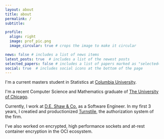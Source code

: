 ```yaml
---
layout: about
title: about
permalink: /
subtitle: 

profile:
  align: right
  image: prof_pic.png
  image_circular: true # crops the image to make it circular

news: false # includes a list of news items
latest_posts: true  # includes a list of the newest posts
selected_papers: false # includes a list of papers marked as "selected={true}"
social: true  # includes social icons at the bottom of the page
---
```


I'm a current masters student in Statistics at [Columbia University](https://stat.columbia.edu).

I'm a recent Computer Science and Mathematics graduate of [The University of Chicago](https://uchicago.edu).

Currently, I work at [D.E. Shaw & Co.](https://deshaw.com) as a Software Engineer. In my first 3 years, I creatied and
productionized [Turnstile](https://saltmarch.com/watch/turnstile-a-hierarchical-authorization-system), the authorization
system of the firm. 

I've also worked on encrypted, high performance sockets and at-rest container encryption in the OCI ecosystem. 
